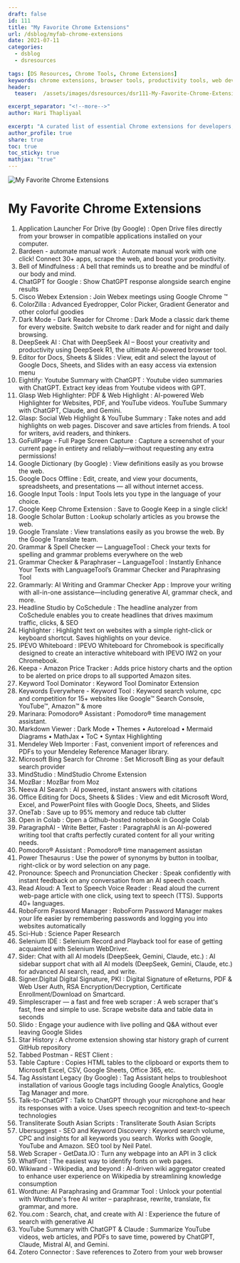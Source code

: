 ```yaml
---
draft: false
id: 111    
title: "My Favorite Chrome Extensions"
url: /dsblog/myfab-chrome-extensions
date: 2021-07-11
categories:
  - dsblog
  - dsresources
  
tags: [DS Resources, Chrome Tools, Chrome Extensions]
keywords: chrome extensions, browser tools, productivity tools, web development extensions, research tools, browser plugins, chrome addons, web utilities, browser enhancement, developer tools
header:
  teaser:  /assets/images/dsresources/dsr111-My-Favorite-Chrome-Extensions.jpg

excerpt_separator: "<!--more-->"   
author: Hari Thapliyaal   
 
excerpt: "A curated list of essential Chrome extensions for developers, researchers, and productivity enthusiasts. Discover tools that enhance your browsing experience and boost your workflow efficiency."
author_profile: true   
share: true   
toc: true   
toc_sticky: true 
mathjax: "true"
---
```


![My Favorite Chrome Extensions](/assets/images/dsresources/dsr111-My-Favorite-Chrome-Extensions.jpg)   
    
# My Favorite Chrome Extensions   
   
1. Application Launcher For Drive (by Google) : Open Drive files directly from your browser in compatible applications installed on your computer.
1. Bardeen - automate manual work : Automate manual work with one click! Connect 30+ apps, scrape the web, and boost your productivity.
1. Bell of Mindfulness : A bell that reminds us to breathe and be mindful of our body and mind.
1. ChatGPT for Google : Show ChatGPT response alongside search engine results
1. Cisco Webex Extension : Join Webex meetings using Google Chrome ™
1. ColorZilla : Advanced Eyedropper, Color Picker, Gradient Generator and other colorful goodies
1. Dark Mode - Dark Reader for Сhrome : Dark Mode a classic dark theme for every website. Switch website to dark reader and for night and daily browsing.
1. DeepSeek AI : Chat with DeepSeek AI – Boost your creativity and productivity using DeepSeek R1, the ultimate AI-powered browser tool. 
1. Editor for Docs, Sheets & Slides : View, edit and select the layout of Google Docs, Sheets, and Slides with an easy access via extension menu 
1. Eightify: Youtube Summary with ChatGPT : Youtube video summaries with ChatGPT. Extract key ideas from Youtube videos with GPT.
1. Glasp Web Highlighter: PDF & Web Highlight : AI-powered Web Highlighter for Websites, PDF, and YouTube videos. YouTube Summary with ChatGPT, Claude, and Gemini. 
1. Glasp: Social Web Highlight & YouTube Summary : Take notes and add highlights on web pages. Discover and save articles from friends. A tool for writers, avid readers, and thinkers.
1. GoFullPage - Full Page Screen Capture : Capture a screenshot of your current page in entirety and reliably—without requesting any extra permissions! 
1. Google Dictionary (by Google) : View definitions easily as you browse the web.
1. Google Docs Offline : Edit, create, and view your documents, spreadsheets, and presentations — all without internet access. 
1. Google Input Tools : Input Tools lets you type in the language of your choice. 
1. Google Keep Chrome Extension : Save to Google Keep in a single click! 
1. Google Scholar Button : Lookup scholarly articles as you browse the web.
1. Google Translate : View translations easily as you browse the web. By the Google Translate team. 
1. Grammar & Spell Checker — LanguageTool : Check your texts for spelling and grammar problems everywhere on the web
1. Grammar Checker & Paraphraser – LanguageTool : Instantly Enhance Your Texts with LanguageTool’s Grammar Checker and Paraphrasing Tool
1. Grammarly: AI Writing and Grammar Checker App : Improve your writing with all-in-one assistance—including generative AI, grammar check, and more. 
1. Headline Studio by CoSchedule : The headline analyzer from CoSchedule enables you to create headlines that drives maximum traffic, clicks, & SEO 
1. Highlighter : Highlight text on websites with a simple right-click or keyboard shortcut. Saves highlights on your device.
1. IPEVO Whiteboard : IPEVO Whiteboard for Chromebook is specifically designed to create an interactive whiteboard with IPEVO IW2 on your Chromebook.
1. Keepa - Amazon Price Tracker : Adds price history charts and the option to be alerted on price drops to all supported Amazon sites. 
1. Keyword Tool Dominator : Keyword Tool Dominator Extension
1. Keywords Everywhere - Keyword Tool : Keyword search volume, cpc and competition for 15+ websites like Google™ Search Console, YouTube™, Amazon™ & more 
1. Marinara: Pomodoro® Assistant : Pomodoro® time management assistant.
1. Markdown Viewer : Dark Mode • Themes • Autoreload • Mermaid Diagrams • MathJax • ToC • Syntax Highlighting 
1. Mendeley Web Importer : Fast, convenient import of references and PDFs to your Mendeley Reference Manager library.
1. Microsoft Bing Search for Chrome : Set Microsoft Bing as your default search provider
1. MindStudio : MindStudio Chrome Extension 
1. MozBar : MozBar from Moz
1. Neeva AI Search : AI powered, instant answers with citations
1. Office Editing for Docs, Sheets & Slides : View and edit Microsoft Word, Excel, and PowerPoint files with Google Docs, Sheets, and Slides
1. OneTab : Save up to 95% memory and reduce tab clutter 
1. Open in Colab : Open a Github-hosted notebook in Google Colab
1. ParagraphAI - Write Better, Faster : ParagraphAI is an AI-powered writing tool that crafts perfectly curated content for all your writing needs.
1. Pomodoro® Assistant : Pomodoro® time management assistan
1. Power Thesaurus : Use the power of synonyms by button in toolbar, right-click or by word selection on any page.
1. Pronounce: Speech and Pronunciation Checker : Speak confidently with instant feedback on any conversation from an AI speech coach. 
1. Read Aloud: A Text to Speech Voice Reader : Read aloud the current web-page article with one click, using text to speech (TTS). Supports 40+ languages. 
1. RoboForm Password Manager : RoboForm Password Manager makes your life easier by remembering passwords and logging you into websites automatically 
1. Sci-Hub : Science Paper Research
1. Selenium IDE : Selenium Record and Playback tool for ease of getting acquainted with Selenium WebDriver.
1. Sider: Chat with all AI models (DeepSeek, Gemini, Claude, etc.) : AI sidebar support chat with all AI models (DeepSeek, Gemini, Claude, etc.) for advanced AI search, read, and write. 
1. Signer.Digital Digital Signature, PKI : Digital Signature of eReturns, PDF & Web User Auth, RSA Encryption/Decryption, Certificate Enrollment/Download on Smartcard.
1. Simplescraper — a fast and free web scraper : A web scraper that's fast, free and simple to use. Scrape website data and table data in seconds
1. Slido : Engage your audience with live polling and Q&A without ever leaving Google Slides
1. Star History : A chrome extension showing star history graph of current GitHub repository 
1. Tabbed Postman - REST Client : 
1. Table Capture : Copies HTML tables to the clipboard or exports them to Microsoft Excel, CSV, Google Sheets, Office 365, etc.
1. Tag Assistant Legacy (by Google) : Tag Assistant helps to troubleshoot installation of various Google tags including Google Analytics, Google Tag Manager and more.
1. Talk-to-ChatGPT : Talk to ChatGPT through your microphone and hear its responses with a voice. Uses speech recognition and text-to-speech technologies
1. Transliterate South Asian Scripts : Transliterate South Asian Scripts
1. Ubersuggest - SEO and Keyword Discovery : Keyword search volume, CPC and insights for all keywords you search. Works with Google, YouTube and Amazon. SEO tool by Neil Patel.
1. Web Scraper - GetData.IO : Turn any webpage into an API in 3 click
1. WhatFont : The easiest way to identify fonts on web pages.
1. Wikiwand - Wikipedia, and beyond : AI-driven wiki aggregator created to enhance user experience on Wikipedia by streamlining knowledge consumption 
1. Wordtune: AI Paraphrasing and Grammar Tool : Unlock your potential with Wordtune's free AI writer – paraphrase, rewrite, translate, fix grammar, and more. 
1. You.com : Search, chat, and create with AI : Experience the future of search with generative AI
1. YouTube Summary with ChatGPT & Claude : Summarize YouTube videos, web articles, and PDFs to save time, powered by ChatGPT, Claude, Mistral AI, and Gemini. 
1. Zotero Connector : Save references to Zotero from your web browser